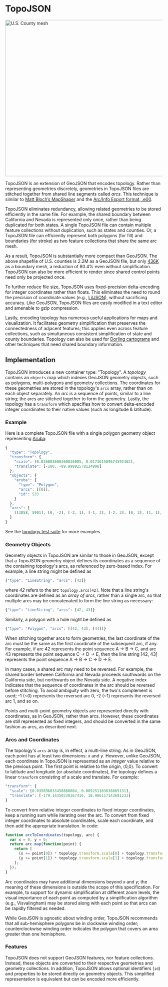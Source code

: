 # TopoJSON

<a href="http://bl.ocks.org/4090870"><img src="/mbostock/topojson/wiki/example.png" width="960" height="500" alt="U.S. County mesh"></a>

TopoJSON is an extension of GeoJSON that encodes topology. Rather than representing geometries discretely, geometries in TopoJSON files are stitched together from shared line segments called *arcs*. This technique is similar to [Matt Bloch’s MapShaper](http://www.cartogis.org/docs/proceedings/2006/bloch_harrower.pdf
) and the [Arc/Info Export format, .e00](http://indiemaps.com/blog/2009/02/e00parser-an-actionscript-3-parser-for-the-arcinfo-export-topological-gis-format/).

TopoJSON eliminates redundancy, allowing related geometries to be stored efficiently in the same file. For example, the shared boundary between California and Nevada is represented only once, rather than being duplicated for both states. A single TopoJSON file can contain multiple feature collections without duplication, such as states and counties. Or, a TopoJSON file can efficiently represent both polygons (for fill) and boundaries (for stroke) as two feature collections that share the same arc mesh.

As a result, TopoJSON is substantially more compact than GeoJSON. The above shapefile of U.S. counties is 2.2M as a GeoJSON file, but only [436K](http://bl.ocks.org/4090870) as a boundary mesh, a reduction of 80.4% even without simplification. TopoJSON can also be more efficient to render since shared control points need only be projected once.

To further reduce file size, TopoJSON uses fixed-precision delta-encoding for integer coordinates rather than floats. This eliminates the need to round the precision of coordinate values (e.g., [LilJSON](https://github.com/migurski/LilJSON)), without sacrificing accuracy. Like GeoJSON, TopoJSON files are easily modified in a text editor and amenable to gzip compression.

Lastly, encoding topology has numerous useful applications for maps and visualization. It facilitates geometry simplification that preserves the connectedness of adjacent features; this applies even across feature collections, such as simultaneous consistent simplification of state and county boundaries. Topology can also be used for [Dorling cartograms](http://www.ncgia.ucsb.edu/projects/Cartogram_Central/types.html) and other techniques that need shared boundary information.

## Implementation

TopoJSON introduces a new container type: "Topology". A *topology* contains an  `objects` map which indexes GeoJSON geometry objects, such as polygons, multi-polygons and geometry collections. The coordinates for these geometries are stored in the topology's `arcs` array, rather than on each object separately. An *arc* is a sequence of points, similar to a line string; the arcs are stitched together to form the geometry. Lastly, the topology has a `transform` which specifies how to convert delta-encoded integer coordinates to their native values (such as longitude & latitude).

### Example

Here is a complete TopoJSON file with a single polygon geometry object representing [Aruba](http://en.wikipedia.org/wiki/Aruba):

```js
{
  "type": "Topology",
  "transform": {
    "scale": [0.036003600360036005, 0.017361589674592462],
    "translate": [-180, -89.99892578124998]
  },
  "objects": {
    "aruba": {
      "type": "Polygon",
      "arcs": [[0]],
      "id": 533
    }
  },
  "arcs": [
    [[3058, 5901], [0, -2], [-2, 1], [-1, 3], [-2, 3], [0, 3], [1, 1], [1, -3], [2, -5], [1, -1]]
  ]
}
```

See the [topology test suite](blob/master/test/topology-test.js) for more examples.

### Geometry Objects

Geometry objects in TopoJSON are similar to those in GeoJSON, except that a TopoJSON geometry object defines its coordinates as a sequence of the containing topology's arcs, as referenced by zero-based index. For example, a line string might be defined as

```js
{"type": "LineString", "arcs": [42]}
```

where *42* refers to the arc `topology.arcs[42]`. Note that a line string's coordinates are defined as an *array of arcs*, rather than a single arc, so that multiple arcs may be concatenated to form the line string as necessary:

```js
{"type": "LineString", "arcs": [42, 43]}
```

Similarly, a polygon with a hole might be defined as

```js
{"type": "Polygon", "arcs": [[42, 43], [44]]}
```

When stitching together arcs to form geometries, the last coordinate of the arc must be the same as the first coordinate of the subsequent arc, if any. For example, if arc 42 represents the point sequence A → B → C, and arc 43 represents the point sequence C → D → E, then the line string [42, 43] represents the point sequence A → B → C → D → E.

In many cases, a shared arc may need to be reversed. For example, the shared border between California and Nevada proceeds southwards on the California side, but northwards on the Nevada side. A negative index indicates that the sequence of coordinates in the arc should be reversed before stitching. To avoid ambiguity with zero, the two's complement is used; -1 (~0) represents the reversed arc 0, -2 (~1) represents the reversed arc 1, and so on.

Points and multi-point geometry objects are represented directly with coordinates, as in GeoJSON, rather than arcs. However, these coordinates are still represented as fixed integers, and should be converted in the same fashion as arcs, as described next.

### Arcs and Coordinates

The topology's `arcs` array is, in effect, a multi-line string. As in GeoJSON, each point has at least two dimensions: *x* and *y*. However, unlike GeoJSON, each coordinate in TopoJSON is represented as an *integer* value relative to the previous point. The first point is relative to the origin, ⟨0,0⟩. To convert to latitude and longitude (or absolute coordinates), the topology defines a linear `transform` consisting of a scale and translate. For example:

```js
"transform": {
  "scale": [0.035896033450880604, 0.005251163636665131],
  "translate": [-179.14350338367416, 18.906117143691233]
}
```

To convert from relative integer coordinates to fixed integer coordinates, keep a running sum while iterating over the arc. To convert from fixed integer coordinates to absolute coordinates, scale each coordinate, and then add the appropriate translation. In code:

```js
function arcToCoordinates(topology, arc) {
  var x = 0, y = 0;
  return arc.map(function(point) {
    return [
      (x += point[0]) * topology.transform.scale[0] + topology.transform.translate[0],
      (y += point[1]) * topology.transform.scale[1] + topology.transform.translate[1]
    ];
  });
}
```

Arc coordinates may have additional dimensions beyond *x* and *y*; the meaning of these dimensions is outside the scope of this specification. For example, to support for dynamic simplification at different zoom levels, the visual importance of each point as computed by a simplification algorithm (e.g., Visvalingham) may be stored along with each point so that arcs can be rapidly filtered as needed.

While GeoJSON is agnostic about winding order, TopoJSON recommends that all sub-hemisphere polygons be in clockwise winding order; counterclockwise winding order indicates the polygon that covers an area greater than one hemisphere.

### Features

TopoJSON does not support GeoJSON features, nor feature collections. Instead, these objects are converted to their respective geometries and geometry collections. In addition, TopoJSON allows optional identifiers (`id`) and properties to be stored directly on geometry objects. This simplified representation is equivalent but can be encoded more efficiently.
